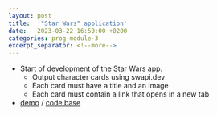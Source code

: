 ```yaml
---
layout: post
title:  '"Star Wars" application'
date:   2023-03-22 16:50:00 +0200
categories: prog-module-3
excerpt_separator: <!--more-->
---
```

- Start of development of the Star Wars app.
  - Output character cards using swapi.dev
  - Each card must have a title and an image
  - Each card must contain a link that opens in a new tab
- [demo](https://bulhakovolexii.github.io/react-heroes-cards/) / [code base](https://github.com/bulhakovolexii/react-heroes-cards/)
<!--more-->
